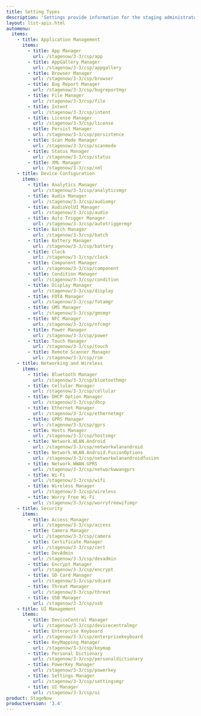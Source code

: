 ```yaml
---
title: Setting Types
description: 'Settings provide information for the staging administrator about how to configure and manage settings for use when creating profiles. Each Setting Type lists the parameters and functions available for configuring that particular group of settings.'
layout: list-apis.html
automenu:
  items:
    - title: Application Management
      items:
        - title: App Manager
          url: /stagenow/3-3/csp/app
        - title: AppGallery Manager
          url: /stagenow/3-3/csp/appgallery
        - title: Browser Manager
          url: /stagenow/3-3/csp/browser
        - title: Bug Report Manager
          url: /stagenow/3-3/csp/bugreportmgr
        - title: File Manager
          url: /stagenow/3-3/csp/file
        - title: Intent
          url: /stagenow/3-3/csp/intent
        - title: License Manager
          url: /stagenow/3-3/csp/license
        - title: Persist Manager
          url: /stagenow/3-3/csp/persistence
        - title: Scan Mode Manager
          url: /stagenow/3-3/csp/scanmode
        - title: Status Manager
          url: /stagenow/3-3/csp/status
        - title: XML Manager
          url: /stagenow/3-3/csp/xml
    - title: Device Configuration
      items:
        - title: Analytics Manager
          url: /stagenow/3-3/csp/analyticsmgr
        - title: Audio Manager
          url: /stagenow/3-3/csp/audiomgr
        - title: AudioVolUI Manager
          url: /stagenow/3-3/csp/audio
        - title: Auto Trigger Manager
          url: /stagenow/3-3/csp/autotriggermgr
        - title: Batch Manager
          url: /stagenow/3-3/csp/batch
        - title: Battery Manager
          url: /stagenow/3-3/csp/battery
        - title: Clock
          url: /stagenow/3-3/csp/clock
        - title: Component Manager
          url: /stagenow/3-3/csp/component
        - title: Condition Manager
          url: /stagenow/3-3/csp/condition
        - title: Display Manager
          url: /stagenow/3-3/csp/display
        - title: FOTA Manager
          url: /stagenow/3-3/csp/fotamgr
        - title: GMS Manager
          url: /stagenow/3-3/csp/gmsmgr
        - title: NFC Manager
          url: /stagenow/3-3/csp/nfcmgr
        - title: Power Manager
          url: /stagenow/3-3/csp/power
        - title: Touch Manager
          url: /stagenow/3-3/csp/touch
        - title: Remote Scanner Manager
          url: /stagenow/3-3/csp/rsm
    - title: Networking and Wireless
      items:
        - title: Bluetooth Manager
          url: /stagenow/3-3/csp/bluetoothmgr
        - title: Cellular Manager
          url: /stagenow/3-3/csp/cellular
        - title: DHCP Option Manager
          url: /stagenow/3-3/csp/dhcp
        - title: Ethernet Manager
          url: /stagenow/3-3/csp/ethernetmgr
        - title: GPRS Manager
          url: /stagenow/3-3/csp/gprs
        - title: Hosts Manager
          url: /stagenow/3-3/csp/hostsmgr
        - title: Network.WLAN.Android
          url: /stagenow/3-3/csp/networkwlanandroid
        - title: Network.WLAN.Android.FusionOptions
          url: /stagenow/3-3/csp/networkwlanandroidfusion
        - title: Network.WWAN.GPRS
          url: /stagenow/3-3/csp/networkwwangprs
        - title: Wi-Fi
          url: /stagenow/3-3/csp/wifi
        - title: Wireless Manager
          url: /stagenow/3-3/csp/wireless
        - title: Worry Free Wi-Fi
          url: /stagenow/3-3/csp/worryfreewifimgr
    - title: Security
      items:
        - title: Access Manager
          url: /stagenow/3-3/csp/access
        - title: Camera Manager
          url: /stagenow/3-3/csp/camera
        - title: Certificate Manager
          url: /stagenow/3-3/csp/cert
        - title: DevAdmin
          url: /stagenow/3-3/csp/devadmin
        - title: Encrypt Manager
          url: /stagenow/3-3/csp/encrypt
        - title: SD Card Manager
          url: /stagenow/3-3/csp/sdcard
        - title: Threat Manager
          url: /stagenow/3-3/csp/threat
        - title: USB Manager
          url: /stagenow/3-3/csp/usb
    - title: UI Management
      items:
        - title: DeviceCentral Manager
          url: /stagenow/3-3/csp/devicecentralmgr
        - title: Enterprise Keyboard
          url: /stagenow/3-3/csp/enterprisekeyboard
        - title: KeyMapping Manager
          url: /stagenow/3-3/csp/keymap
        - title: Personal Dictionary
          url: /stagenow/3-3/csp/personaldictionary
        - title: PowerKey Manager
          url: /stagenow/3-3/csp/powerkey
        - title: Settings Manager
          url: /stagenow/3-3/csp/settingsmgr
        - title: UI Manager
          url: /stagenow/3-3/csp/ui
product: StageNow
productversion: '3.4'
---
```

